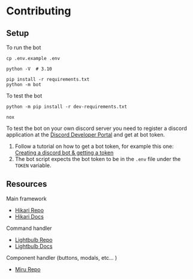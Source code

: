 # Contributing

## Setup

To run the bot

```
cp .env.example .env

python -V  # 3.10

pip install -r requirements.txt
python -m bot
```

To test the bot

```
python -m pip install -r dev-requirements.txt

nox
```

To test the bot on your own discord server you need to register a discord application at the [Discord Developer Portal](https://discord.com/developers/applications) and get at bot token.

1. Follow a tutorial on how to get a bot token, for example this one: [Creating a discord bot & getting a token](https://github.com/reactiflux/discord-irc/wiki/Creating-a-discord-bot-&-getting-a-token)
2. The bot script expects the bot token to be in the `.env` file under the `TOKEN` variable.

## Resources

Main framework

- [Hikari Repo](https://github.com/hikari-py/hikari)
- [Hikari Docs](https://docs.hikari-py.dev/en/latest/)

Command handler

- [Lightbulb Repo](https://github.com/tandemdude/hikari-lightbulb)
- [Lightbulb Docs](https://hikari-lightbulb.readthedocs.io/en/latest/)

Component handler (buttons, modals, etc... )

- [Miru Repo](https://github.com/HyperGH/hikari-miru)
